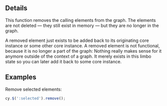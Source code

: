 ## Details

This function removes the calling elements from the graph.  The elements are not deleted &mdash; they still exist in memory &mdash; but they are no longer in the graph.

<span class="important-indicator"></span> A removed element just exists to be added back to its originating core instance or some other core instance.  A removed element is not functional, because it is no longer a part of the graph: Nothing really makes sense for it anymore outside of the context of a graph.  It merely exists in this limbo state so you can later add it back to some core instance.

## Examples

Remove selected elements:

```js
cy.$(':selected').remove();
```